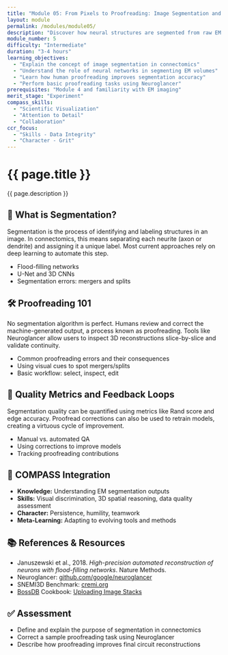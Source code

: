```yaml
---
title: "Module 05: From Pixels to Proofreading: Image Segmentation and Quality Control"
layout: module
permalink: /modules/module05/
description: "Discover how neural structures are segmented from raw EM images and how humans proofread to ensure accuracy."
module_number: 5
difficulty: "Intermediate"
duration: "3-4 hours"
learning_objectives:
  - "Explain the concept of image segmentation in connectomics"
  - "Understand the role of neural networks in segmenting EM volumes"
  - "Learn how human proofreading improves segmentation accuracy"
  - "Perform basic proofreading tasks using Neuroglancer"
prerequisites: "Module 4 and familiarity with EM imaging"
merit_stage: "Experiment"
compass_skills:
  - "Scientific Visualization"
  - "Attention to Detail"
  - "Collaboration"
ccr_focus:
  - "Skills - Data Integrity"
  - "Character - Grit"
---
```


<div class="main-content">
  <div class="hero">
    <div class="hero-content">
      <h1>{{ page.title }}</h1>
      <p class="hero-subtitle">{{ page.description }}</p>
    </div>
  </div>

  <div class="cards-grid module-cards">
<div class="card module-card">
    <h2>🧠 What is Segmentation?</h2>
    <p>Segmentation is the process of identifying and labeling structures in an image. In connectomics, this means separating each neurite (axon or dendrite) and assigning it a unique label. Most current approaches rely on deep learning to automate this step.</p>
    <ul>
      <li>Flood-filling networks</li>
      <li>U-Net and 3D CNNs</li>
      <li>Segmentation errors: mergers and splits</li>
    </ul>
  </div>

  <div class="card module-card">
    <h2>🛠️ Proofreading 101</h2>
    <p>No segmentation algorithm is perfect. Humans review and correct the machine-generated output, a process known as proofreading. Tools like Neuroglancer allow users to inspect 3D reconstructions slice-by-slice and validate continuity.</p>
    <ul>
      <li>Common proofreading errors and their consequences</li>
      <li>Using visual cues to spot mergers/splits</li>
      <li>Basic workflow: select, inspect, edit</li>
    </ul>
  </div>

  <div class="card module-card">
    <h2>🔬 Quality Metrics and Feedback Loops</h2>
    <p>Segmentation quality can be quantified using metrics like Rand score and edge accuracy. Proofread corrections can also be used to retrain models, creating a virtuous cycle of improvement.</p>
    <ul>
      <li>Manual vs. automated QA</li>
      <li>Using corrections to improve models</li>
      <li>Tracking proofreading contributions</li>
    </ul>
  </div>

  <div class="card module-card">
    <h2>🎯 COMPASS Integration</h2>
    <ul>
      <li><strong>Knowledge:</strong> Understanding EM segmentation outputs</li>
      <li><strong>Skills:</strong> Visual discrimination, 3D spatial reasoning, data quality assessment</li>
      <li><strong>Character:</strong> Persistence, humility, teamwork</li>
      <li><strong>Meta-Learning:</strong> Adapting to evolving tools and methods</li>
    </ul>
  </div>

  <div class="card module-card">
    <h2>📚 References & Resources</h2>
    <ul>
      <li>Januszewski et al., 2018. <em>High-precision automated reconstruction of neurons with flood-filling networks</em>. Nature Methods.</li>
      <li>Neuroglancer: <a href="https://github.com/google/neuroglancer">github.com/google/neuroglancer</a></li>
      <li>SNEMI3D Benchmark: <a href="https://cremi.org">cremi.org</a></li>
      <li><a href="https://bossdb.org">BossDB</a> Cookbook: <a href="https://github.com/aplbrain/bossdb_cookbook/blob/main/notebooks/Uploading-Image-Stacks.ipynb">Uploading Image Stacks</a></li>
    </ul>
  </div>

  <div class="card module-card">
    <h2>✅ Assessment</h2>
    <ul>
      <li>Define and explain the purpose of segmentation in connectomics</li>
      <li>Correct a sample proofreading task using Neuroglancer</li>
      <li>Describe how proofreading improves final circuit reconstructions</li>
    </ul>
  </div>
</div>
</div>
